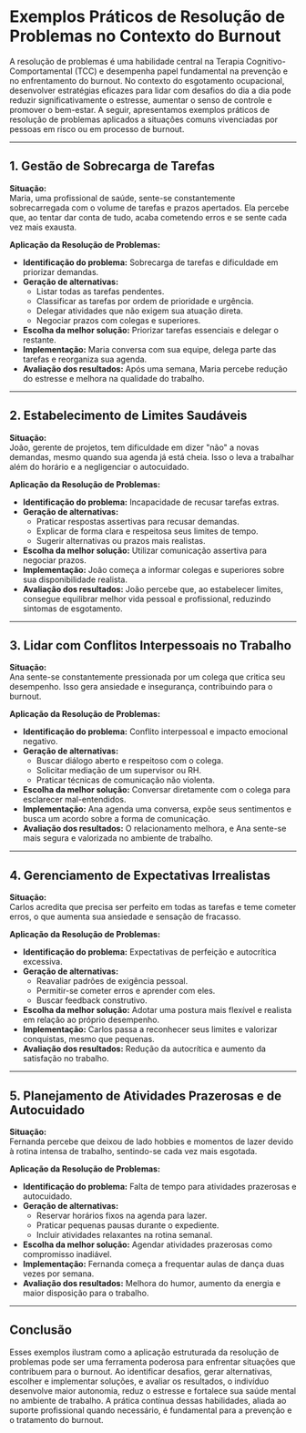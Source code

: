 
# Exemplos Práticos de Resolução de Problemas no Contexto do Burnout

A resolução de problemas é uma habilidade central na Terapia Cognitivo-Comportamental (TCC) e desempenha papel fundamental na prevenção e no enfrentamento do burnout. No contexto do esgotamento ocupacional, desenvolver estratégias eficazes para lidar com desafios do dia a dia pode reduzir significativamente o estresse, aumentar o senso de controle e promover o bem-estar. A seguir, apresentamos exemplos práticos de resolução de problemas aplicados a situações comuns vivenciadas por pessoas em risco ou em processo de burnout.

---

## 1. **Gestão de Sobrecarga de Tarefas**

**Situação:**  
Maria, uma profissional de saúde, sente-se constantemente sobrecarregada com o volume de tarefas e prazos apertados. Ela percebe que, ao tentar dar conta de tudo, acaba cometendo erros e se sente cada vez mais exausta.

**Aplicação da Resolução de Problemas:**
- **Identificação do problema:** Sobrecarga de tarefas e dificuldade em priorizar demandas.
- **Geração de alternativas:**  
  - Listar todas as tarefas pendentes.
  - Classificar as tarefas por ordem de prioridade e urgência.
  - Delegar atividades que não exigem sua atuação direta.
  - Negociar prazos com colegas e superiores.
- **Escolha da melhor solução:** Priorizar tarefas essenciais e delegar o restante.
- **Implementação:** Maria conversa com sua equipe, delega parte das tarefas e reorganiza sua agenda.
- **Avaliação dos resultados:** Após uma semana, Maria percebe redução do estresse e melhora na qualidade do trabalho.

---

## 2. **Estabelecimento de Limites Saudáveis**

**Situação:**  
João, gerente de projetos, tem dificuldade em dizer "não" a novas demandas, mesmo quando sua agenda já está cheia. Isso o leva a trabalhar além do horário e a negligenciar o autocuidado.

**Aplicação da Resolução de Problemas:**
- **Identificação do problema:** Incapacidade de recusar tarefas extras.
- **Geração de alternativas:**  
  - Praticar respostas assertivas para recusar demandas.
  - Explicar de forma clara e respeitosa seus limites de tempo.
  - Sugerir alternativas ou prazos mais realistas.
- **Escolha da melhor solução:** Utilizar comunicação assertiva para negociar prazos.
- **Implementação:** João começa a informar colegas e superiores sobre sua disponibilidade realista.
- **Avaliação dos resultados:** João percebe que, ao estabelecer limites, consegue equilibrar melhor vida pessoal e profissional, reduzindo sintomas de esgotamento.

---

## 3. **Lidar com Conflitos Interpessoais no Trabalho**

**Situação:**  
Ana sente-se constantemente pressionada por um colega que critica seu desempenho. Isso gera ansiedade e insegurança, contribuindo para o burnout.

**Aplicação da Resolução de Problemas:**
- **Identificação do problema:** Conflito interpessoal e impacto emocional negativo.
- **Geração de alternativas:**  
  - Buscar diálogo aberto e respeitoso com o colega.
  - Solicitar mediação de um supervisor ou RH.
  - Praticar técnicas de comunicação não violenta.
- **Escolha da melhor solução:** Conversar diretamente com o colega para esclarecer mal-entendidos.
- **Implementação:** Ana agenda uma conversa, expõe seus sentimentos e busca um acordo sobre a forma de comunicação.
- **Avaliação dos resultados:** O relacionamento melhora, e Ana sente-se mais segura e valorizada no ambiente de trabalho.

---

## 4. **Gerenciamento de Expectativas Irrealistas**

**Situação:**  
Carlos acredita que precisa ser perfeito em todas as tarefas e teme cometer erros, o que aumenta sua ansiedade e sensação de fracasso.

**Aplicação da Resolução de Problemas:**
- **Identificação do problema:** Expectativas de perfeição e autocrítica excessiva.
- **Geração de alternativas:**  
  - Reavaliar padrões de exigência pessoal.
  - Permitir-se cometer erros e aprender com eles.
  - Buscar feedback construtivo.
- **Escolha da melhor solução:** Adotar uma postura mais flexível e realista em relação ao próprio desempenho.
- **Implementação:** Carlos passa a reconhecer seus limites e valorizar conquistas, mesmo que pequenas.
- **Avaliação dos resultados:** Redução da autocrítica e aumento da satisfação no trabalho.

---

## 5. **Planejamento de Atividades Prazerosas e de Autocuidado**

**Situação:**  
Fernanda percebe que deixou de lado hobbies e momentos de lazer devido à rotina intensa de trabalho, sentindo-se cada vez mais esgotada.

**Aplicação da Resolução de Problemas:**
- **Identificação do problema:** Falta de tempo para atividades prazerosas e autocuidado.
- **Geração de alternativas:**  
  - Reservar horários fixos na agenda para lazer.
  - Praticar pequenas pausas durante o expediente.
  - Incluir atividades relaxantes na rotina semanal.
- **Escolha da melhor solução:** Agendar atividades prazerosas como compromisso inadiável.
- **Implementação:** Fernanda começa a frequentar aulas de dança duas vezes por semana.
- **Avaliação dos resultados:** Melhora do humor, aumento da energia e maior disposição para o trabalho.

---

## **Conclusão**

Esses exemplos ilustram como a aplicação estruturada da resolução de problemas pode ser uma ferramenta poderosa para enfrentar situações que contribuem para o burnout. Ao identificar desafios, gerar alternativas, escolher e implementar soluções, e avaliar os resultados, o indivíduo desenvolve maior autonomia, reduz o estresse e fortalece sua saúde mental no ambiente de trabalho. A prática contínua dessas habilidades, aliada ao suporte profissional quando necessário, é fundamental para a prevenção e o tratamento do burnout.
```
